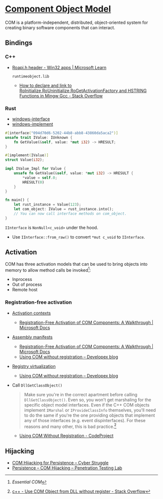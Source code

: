 # [Component Object Model](https://docs.microsoft.com/en-us/windows/win32/com/component-object-model--com--portal)
COM is a platform-independent, distributed, object-oriented system for creating binary software components that can interact.

## Bindings
### C++
- [Roapi.h header - Win32 apps | Microsoft Learn](https://learn.microsoft.com/en-us/windows/win32/api/roapi/)

  `runtimeobject.lib`
  - [How to declare and link to RoInitialize,RoUninitialize,RoGetActivationFactory and HSTRING Functions in Mingw Gcc - Stack Overflow](https://stackoverflow.com/questions/16466641/how-to-declare-and-link-to-roinitialize-rouninitialize-rogetactivationfactory-an)

### Rust
- [windows-interface](https://docs.rs/windows-interface/)
- [windows-implement](https://docs.rs/windows-implement/)

```rust
#[interface("094d70d6-5202-44b8-abb8-43860da5aca2")]
unsafe trait IValue: IUnknown {
    fn GetValue(&self, value: *mut i32) -> HRESULT;
}

#[implement(IValue)]
struct Value(i32);

impl IValue_Impl for Value {
    unsafe fn GetValue(&self, value: *mut i32) -> HRESULT {
        *value = self.0;
        HRESULT(0)
    }
}

fn main() {
    let rust_instance = Value(123);
    let com_object: IValue = rust_instance.into();
    // You can now call interface methods on com_object.
}
```

`IInterface` is `NonNull<c_void>` under the hood.
- Use `IInterface::from_raw()` to convert `*mut c_void` to `IInterface`.

## Activation
COM has three activation models that can be used to bring objects into memory to allow method calls be invoked[^essential]:
- Inprocess
- Out of process
- Remote host

### Registration-free activation
- [Activation contexts](https://docs.microsoft.com/en-us/windows/win32/sbscs/creating-registration-free-com-objects)
  - [Registration-Free Activation of COM Components: A Walkthrough | Microsoft Docs](https://docs.microsoft.com/en-us/previous-versions/dotnet/articles/ms973913(v=msdn.10)?redirectedfrom=MSDN)
- [Assembly manifests](https://docs.microsoft.com/en-us/windows/win32/sbscs/assembly-manifests)
  - [Registration-Free Activation of COM Components: A Walkthrough | Microsoft Docs](https://docs.microsoft.com/en-us/previous-versions/dotnet/articles/ms973913(v=msdn.10)?redirectedfrom=MSDN)
  - [Using COM without registration – Developex blog](https://developex.com/blog/using-com-without-registration/)
- [Registry virtualization](../../../Kernel/Configuration/Registry/README.md#virtualization)
  - [Using COM without registration – Developex blog](https://developex.com/blog/using-com-without-registration/)
- Call `DllGetClassObject()`
  
  > Make sure you're in the correct apartment before calling `DllGetClassObject()`. Even so, you won't get marshaling for the specific object model interfaces. Even if the C++ COM objects implement `IMarshal` or `IProvideClassInfo` themselves, you'll need to do the same if you're the one providing objects that implement any of those interfaces (e.g. event dispinterfaces). For these reasons and many other, this is bad practice.[^regfree-so]

  - [Using COM Without Registration - CodeProject](https://www.codeproject.com/Tips/1037909/Using-COM-Without-Registration)

[^regfree-so]: [c++ - Use COM Object from DLL without register - Stack Overflow](https://stackoverflow.com/questions/11088227/use-com-object-from-dll-without-register) 

## Hijacking
- [COM Hijacking for Persistence – Cyber Struggle](https://cyberstruggle.org/com-hijacking-for-persistence/)
- [Persistence – COM Hijacking – Penetration Testing Lab](https://pentestlab.blog/2020/05/20/persistence-com-hijacking/)

[^essential]: *Essential COM*